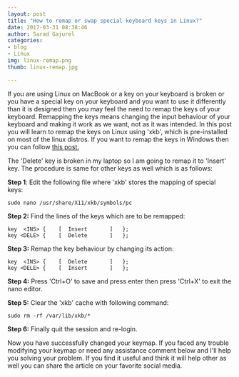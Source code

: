 ```yaml
---
layout: post
title: "How to remap or swap special keyboard keys in Linux?"
date: 2017-03-31 08:38:46
author: Sarad Gajurel
categories:
- blog
- Linux
img: linux-remap.png
thumb: linux-remap.jpg

---
```


If you are using Linux on MacBook or a key on your keyboard is broken or you have a special key on your keyboard and you want to use it differently than it is designed then you may feel the need to remap the keys of your keyboard. Remapping the keys means changing the input behaviour of your keyboard and making it work as we want, not as it was intended. In this post you will learn to remap the keys on Linux using 'xkb', which is pre-installed on most of the linux distros. If you want to remap the keys in Windows then you can follow <a href="/blog/linux/remap-key-in-windows"> this post.</a>  <!--more-->

The 'Delete' key is broken in my laptop so I am going to remap it to 'Insert' key. The procedure is same for other keys as well which is as follows:

<b>Step 1</b>: Edit the following file where 'xkb' stores the mapping of special keys:

	sudo nano /usr/share/X11/xkb/symbols/pc

<b>Step 2:</b> Find the lines of the keys which are to be remapped:

	key  <INS> {	[  Insert		]	};
	key <DELE> {	[  Delete		]	};

<b>Step 3:</b> Remap the key behaviour by changing its action:

	key  <INS> {	[  Delete		]	};
	key <DELE> {	[  Insert		]	};

<b>Step 4:</b> Press 'Ctrl+O' to save and press enter then press 'Ctrl+X' to exit the nano editor.

<b>Step 5:</b> Clear the 'xkb' cache with following command:
	
	sudo rm -rf /var/lib/xkb/*

<b>Step 6:</b> Finally quit the session and re-login.

Now you have successfully changed your keymap. If you faced any trouble modifying your keymap or need any assistance comment below and I'll help you solving your problem. If you find it useful and think it will help other as well you can share the article on your favorite social media.